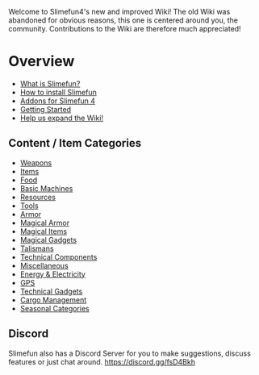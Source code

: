 Welcome to Slimefun4's new and improved Wiki!
The old Wiki was abandoned for obvious reasons, this one is centered around you, the community.
Contributions to the Wiki are therefore much appreciated!

# Overview
* [What is Slimefun?](https://github.com/TheBusyBiscuit/Slimefun4/wiki/Slimefun-in-a-nutshell)
* [How to install Slimefun](https://github.com/TheBusyBiscuit/Slimefun4/wiki/Installing-Slimefun)
* [Addons for Slimefun 4](https://github.com/TheBusyBiscuit/Slimefun4/wiki/Addons)
* [Getting Started](https://github.com/TheBusyBiscuit/Slimefun4/wiki/Getting-Started)
* [Help us expand the Wiki!](https://github.com/TheBusyBiscuit/Slimefun4/wiki/Expanding-the-Wiki)

## Content / Item Categories
* [Weapons](https://github.com/TheBusyBiscuit/Slimefun4/wiki/Weapons)
* [Items](https://github.com/TheBusyBiscuit/Slimefun4/wiki/Items)
* [Food](https://github.com/TheBusyBiscuit/Slimefun4/wiki/Food)
* [Basic Machines](https://github.com/TheBusyBiscuit/Slimefun4/wiki/Baisc-Machines)
* [Resources](https://github.com/TheBusyBiscuit/Slimefun4/wiki/Resources)
* [Tools](https://github.com/TheBusyBiscuit/Slimefun4/wiki/Tools)
* [Armor](https://github.com/TheBusyBiscuit/Slimefun4/wiki/Armor)
* [Magical Armor](https://github.com/TheBusyBiscuit/Slimefun4/wiki/Magical-Armor)
* [Magical Items](https://github.com/TheBusyBiscuit/Slimefun4/wiki/Magical-Items)
* [Magical Gadgets](https://github.com/TheBusyBiscuit/Slimefun4/wiki/Magical-Gadgets)
* [Talismans](https://github.com/TheBusyBiscuit/Slimefun4/wiki/Talismans)
* [Technical Components](https://github.com/TheBusyBiscuit/Slimefun4/wiki/Technical-Components)
* [Miscellaneous](https://github.com/TheBusyBiscuit/Slimefun4/wiki/Miscellaneous-Items)
* [Energy & Electricity](https://github.com/TheBusyBiscuit/Slimefun4/wiki/Electric-Machines)
* [GPS](https://github.com/TheBusyBiscuit/Slimefun4/wiki/GPS)
* [Technical Gadgets](https://github.com/TheBusyBiscuit/Slimefun4/wiki/Technical-Gadgets)
* [Cargo Management](https://github.com/TheBusyBiscuit/Slimefun4/wiki/Cargo-Management)
* [Seasonal Categories](https://github.com/TheBusyBiscuit/Slimefun4/wiki/Seasonal-Categories)

## Discord
Slimefun also has a Discord Server for you to make suggestions, discuss features or just chat around.
https://discord.gg/fsD4Bkh
